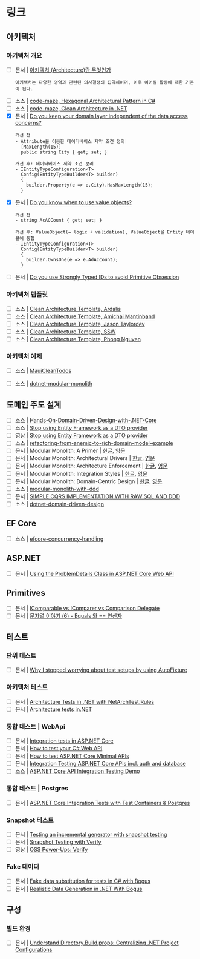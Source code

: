 # 링크

## 아키텍처
### 아키텍처 개요
- [ ] 문서 | [아키텍처 (Architecture)란 무엇인가](https://brunch.co.kr/@taehyo/223)
  ```
  아키텍처는 다양한 영역과 관련된 의사결정의 집약체이며, 이후 이어질 활동에 대한 기준이 된다.
  ```
- [ ] 소스 | [code-maze, Hexagonal Architectural Pattern in C#](https://code-maze.com/csharp-hexagonal-architectural-pattern/)
- [ ] 소스 | [code-maze, Clean Architecture in .NET](https://code-maze.com/dotnet-clean-architecture/)
- [x] 문서 | [Do you keep your domain layer independent of the data access concerns?](https://www.ssw.com.au/rules/keep-your-domain-layer-independent-of-the-data-access-concerns/)
  ```
  개선 전
  - Attribute을 이용한 데이터베이스 제약 조건 정의
    [MaxLength(15)]
    public string City { get; set; }

  개선 후: 데이터베이스 제약 조건 분리
  - IEntityTypeConfiguration<T>
    Config(EntityTypeBuilder<T> builder)
    {
      builder.Property(e => e.City).HasMaxLength(15);
    }
  ```
- [x] 문서 | [Do you know when to use value objects?](https://www.ssw.com.au/rules/when-to-use-value-objects/)
  ```
  개선 전
  - string AcACCount { get; set; }

  개선 후: ValueObject(= logic + validation), ValueObject을 Entity 테이블에 통합
  - IEntityTypeConfiguration<T>
    Config(EntityTypeBuilder<T> builder)
    {
      builder.OwnsOne(e => e.AdAccount);
    }
  ```
- [ ] 문서 | [Do you use Strongly Typed IDs to avoid Primitive Obsession](https://www.ssw.com.au/rules/do-you-use-strongly-typed-ids/)

### 아키텍처 템플릿
- [ ] 소스 | [Clean Architecture Template, Ardalis](https://github.com/ardalis/CleanArchitecture)
- [ ] 소스 | [Clean Architecture Template, Amichai Mantinband](https://github.com/amantinband/clean-architecture)
- [ ] 소스 | [Clean Architecture Template, Jason Taylordev](https://github.com/jasontaylordev/CleanArchitecture)
- [ ] 소스 | [Clean Architecture Template, SSW](https://github.com/SSWConsulting/SSW.CleanArchitecture)
- [ ] 소스 | [Clean Architecture Template, Phong Nguyen](https://github.com/phongnguyend/Practical.CleanArchitecture)

### 아키텍처 예제
- [ ] 소스 | [MauiCleanTodos](https://github.com/matt-goldman/MauiCleanTodos)
- [ ] 소스 | [dotnet-modular-monolith](https://github.com/SSWConsulting/dotnet-modular-monolith)


## 도메인 주도 설계
- [ ] 소스 | [Hands-On-Domain-Driven-Design-with-.NET-Core](https://github.com/PacktPublishing/Hands-On-Domain-Driven-Design-with-.NET-Core/tree/master)
- [ ] 소스 | [Stop using Entity Framework as a DTO provider](https://github.com/ChrisKlug/efcore-dto-demo/tree/main)
- [ ] 영상 | [Stop using Entity Framework as a DTO provider](https://www.youtube.com/watch?v=N_eLotlcjXo)
- [ ] 소스 | [refactoring-from-anemic-to-rich-domain-model-example](https://github.com/kgrzybek/refactoring-from-anemic-to-rich-domain-model-example/tree/master)
- [ ] 문서 | Modular Monolith: A Primer | [한글](https://github.com/ijung/ijung.github.io/blob/main/_posts/development-contents/modular-monolith/2023-05-26-modular-monolith-a-primer.md), [영문](https://www.kamilgrzybek.com/blog/posts/modular-monolith-primer)
- [ ] 문서 | Modular Monolith: Architectural Drivers | [한글](https://github.com/ijung/ijung.github.io/blob/main/_posts/development-contents/modular-monolith/2023-06-03-modular-monolith-architectural-drivers.md), [영문](https://www.kamilgrzybek.com/blog/posts/modular-monolith-architectural-drivers)
- [ ] 문서 | Modular Monolith: Architecture Enforcement | [한글](https://github.com/ijung/ijung.github.io/blob/main/_posts/development-contents/modular-monolith/2023-06-04-modular-monolith-architecture-enforcement.md), [영문](https://www.kamilgrzybek.com/blog/posts/modular-monolith-architecture-enforcement)
- [ ] 문서 | Modular Monolith: Integration Styles | [한글](https://github.com/ijung/ijung.github.io/blob/main/_posts/development-contents/modular-monolith/2023-06-05-modular-monolith-integration-styles.md), [영문](https://www.kamilgrzybek.com/blog/posts/modular-monolith-integration-styles)
- [ ] 문서 | Modular Monolith: Domain-Centric Design | [한글](https://github.com/ijung/ijung.github.io/blob/main/_posts/development-contents/modular-monolith/2023-06-10-modular-monolith-centric-design.md), [영문](https://www.kamilgrzybek.com/blog/posts/modular-monolith-domain-centric-design)
- [ ] 소스 | [modular-monolith-with-ddd](https://github.com/kgrzybek/modular-monolith-with-ddd)
- [ ] 문서 | [SIMPLE CQRS IMPLEMENTATION WITH RAW SQL AND DDD](https://www.kamilgrzybek.com/blog/posts/simple-cqrs-implementation-raw-sql-ddd)
- [ ] 소스 | [dotnet-domain-driven-design](https://github.com/danielmackay/dotnet-domain-driven-design/tree/main)

## EF Core
- [ ] 소스 | [efcore-concurrency-handling](https://github.com/kgrzybek/efcore-concurrency-handling)

## ASP.NET
- [ ] 문서 | [Using the ProblemDetails Class in ASP.NET Core Web API](https://code-maze.com/using-the-problemdetails-class-in-asp-net-core-web-api/)

## Primitives
- [ ] 문서 | [IComparable vs IComparer vs Comparison Delegate](https://code-maze.com/csharp-icomparable-icomparer-comparison-delegate/)
- [ ] 문서 | [문자열 이야기 (6) - Equals 와 == 연산자](http://www.simpleisbest.net/archive/2005/08/17/206.aspx)

## 테스트
### 단위 테스트
- [ ] 문서 | [Why I stopped worrying about test setups by using AutoFixture](https://timdeschryver.dev/blog/why-i-stopped-worrying-about-test-setups-by-using-autofixture#conclusion)

### 아키텍처 테스트
- [ ] 문서 | [Architecture Tests in .NET with NetArchTest.Rules](https://code-maze.com/csharp-architecture-tests-with-netarchtest-rules)
- [ ] 문서 | [Architecture tests in.NET](https://medium.com/@v.cheshmy/architecture-tests-in-net-d95192faf2dd)

### 통합 테스트 | WebApi
- [ ] 문서 | [Integration tests in ASP.NET Core](https://learn.microsoft.com/en-us/aspnet/core/test/integration-tests?view=aspnetcore-8.0)
- [ ] 문서 | [How to test your C# Web API](https://timdeschryver.dev/blog/how-to-test-your-csharp-web-api)
- [ ] 문서 | [How to test ASP.NET Core Minimal APIs](https://www.twilio.com/blog/test-aspnetcore-minimal-apis)
- [ ] 문서 | [Integration Testing ASP.NET Core APIs incl. auth and database](https://www.fearofoblivion.com/asp-net-core-integration-testing)
- [ ] 소스 | [ASP.NET Core API Integration Testing Demo](https://github.com/ChrisKlug/aspnet-core-integration-testing-101/tree/main)

### 통합 테스트 | Postgres
- [ ] 문서 | [ASP.NET Core Integration Tests with Test Containers & Postgres](https://www.azureblue.io/asp-net-core-integration-tests-with-test-containers-and-postgres/)

### Snapshot 테스트
- [ ] 문서 | [Testing an incremental generator with snapshot testing](https://andrewlock.net/creating-a-source-generator-part-2-testing-an-incremental-generator-with-snapshot-testing/)
- [ ] 문서 | [Snapshot Testing with Verify](https://www.danclarke.com/snapshot-testing-with-verify)
- [ ] 영상 | [OSS Power-Ups: Verify](https://www.youtube.com/watch?v=4ZrNoB_wdYU)

### Fake 데이터
- [ ] 문서 | [Fake data substitution for tests in C# with Bogus](https://prographers.com/blog/fake-data-substitution-for-tests-in-c-with-bogus)
- [ ] 문서 | [Realistic Data Generation in .NET With Bogus](https://code-maze.com/data-generation-bogus-dotnet/)

## 구성
### 빌드 환경
- [ ] 문서 | [Understand Directory.Build.props: Centralizing .NET Project Configurations](https://blog.ndepend.com/directory-build-props/)